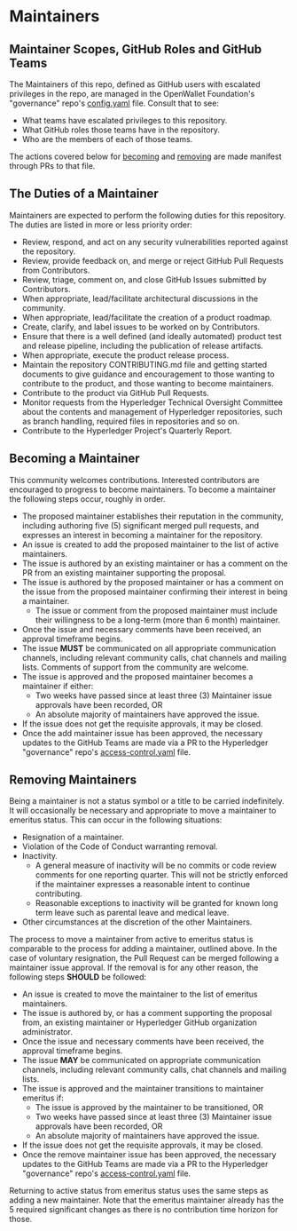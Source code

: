 # Maintainers

## Maintainer Scopes, GitHub Roles and GitHub Teams

The Maintainers of this repo, defined as GitHub users with escalated privileges
in the repo, are managed in the OpenWallet Foundation's "governance" repo's [config.yaml](https://github.com/LF-Decentralized-Trust/governance/blob/main/config.yaml) file. Consult that to see:

- What teams have escalated privileges to this repository.
- What GitHub roles those teams have in the repository.
- Who are the members of each of those teams.

The actions covered below for [becoming](#becoming-a-maintainer) and [removing](#removing-maintainers) are made manifest through PRs to that file.

## The Duties of a Maintainer

Maintainers are expected to perform the following duties for this repository. The duties are listed in more or less priority order:

- Review, respond, and act on any security vulnerabilities reported against the repository.
- Review, provide feedback on, and merge or reject GitHub Pull Requests from
  Contributors.
- Review, triage, comment on, and close GitHub Issues
  submitted by Contributors.
- When appropriate, lead/facilitate architectural discussions in the community.
- When appropriate, lead/facilitate the creation of a product roadmap.
- Create, clarify, and label issues to be worked on by Contributors.
- Ensure that there is a well defined (and ideally automated) product test and
  release pipeline, including the publication of release artifacts.
- When appropriate, execute the product release process.
- Maintain the repository CONTRIBUTING.md file and getting started documents to
  give guidance and encouragement to those wanting to contribute to the product, and those wanting to become maintainers.
- Contribute to the product via GitHub Pull Requests.
- Monitor requests from the Hyperledger Technical Oversight Committee about the
contents and management of Hyperledger repositories, such as branch handling,
required files in repositories and so on.
- Contribute to the Hyperledger Project's Quarterly Report.

## Becoming a Maintainer

This community welcomes contributions. Interested contributors are encouraged to
progress to become maintainers. To become a maintainer the following steps
occur, roughly in order.

- The proposed maintainer establishes their reputation in the community,
  including authoring five (5) significant merged pull requests, and expresses
  an interest in becoming a maintainer for the repository.
- An issue is created to add the proposed maintainer to the list of active maintainers.
- The issue is authored by an existing maintainer or has a comment on the PR from an existing maintainer supporting the proposal.
- The issue is authored by the proposed maintainer or has a comment on the issue from the proposed maintainer confirming their interest in being a maintainer.
  - The issue or comment from the proposed maintainer must include their
    willingness to be a long-term (more than 6 month) maintainer.
- Once the issue and necessary comments have been received, an approval timeframe begins.
- The issue **MUST** be communicated on all appropriate communication channels, including relevant community calls, chat channels and mailing lists. Comments of support from the community are welcome.
- The issue is approved and the proposed maintainer becomes a maintainer if either:
  - Two weeks have passed since at least three (3) Maintainer issue approvals have been recorded, OR
  - An absolute majority of maintainers have approved the issue.
- If the issue does not get the requisite approvals, it may be closed.
- Once the add maintainer issue has been approved, the necessary updates to the GitHub Teams are made via a PR to the Hyperledger "governance" repo's [access-control.yaml](https://github.com/hyperledger/governance/blob/main/access-control.yaml) file.

## Removing Maintainers

Being a maintainer is not a status symbol or a title to be carried
indefinitely. It will occasionally be necessary and appropriate to move a
maintainer to emeritus status. This can occur in the following situations:

- Resignation of a maintainer.
- Violation of the Code of Conduct warranting removal.
- Inactivity.
  - A general measure of inactivity will be no commits or code review comments
    for one reporting quarter. This will not be strictly enforced if
    the maintainer expresses a reasonable intent to continue contributing.
  - Reasonable exceptions to inactivity will be granted for known long term
    leave such as parental leave and medical leave.
- Other circumstances at the discretion of the other Maintainers.

The process to move a maintainer from active to emeritus status is comparable to the process for adding a maintainer, outlined above. In the case of voluntary
resignation, the Pull Request can be merged following a maintainer issue approval. If the removal is for any other reason, the following steps **SHOULD** be followed:

- An issue is created to move the maintainer to the list of emeritus maintainers.
- The issue is authored by, or has a comment supporting the proposal from, an existing maintainer or Hyperledger GitHub organization administrator.
- Once the issue and necessary comments have been received, the approval timeframe begins.
- The issue **MAY** be communicated on appropriate communication channels, including relevant community calls, chat channels and mailing lists.
- The issue is approved and the maintainer transitions to maintainer emeritus if:
  - The issue is approved by the maintainer to be transitioned, OR
  - Two weeks have passed since at least three (3) Maintainer issue approvals have been recorded, OR
  - An absolute majority of maintainers have approved the issue.
- If the issue does not get the requisite approvals, it may be closed.
- Once the remove maintainer issue has been approved, the necessary updates to the GitHub Teams are made via a PR to the Hyperledger "governance" repo's [access-control.yaml](https://github.com/hyperledger/governance/blob/main/access-control.yaml) file.

Returning to active status from emeritus status uses the same steps as adding a
new maintainer. Note that the emeritus maintainer already has the 5 required
significant changes as there is no contribution time horizon for those.
